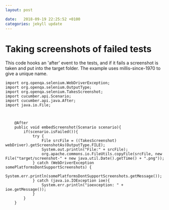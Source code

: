 ```yaml
---
layout: post

date:   2018-09-19 22:25:52 +0100
categories: jekyll update
---
```

Taking screenshots of failed tests
==================================

This code hooks an 'after' event to the tests, and if it fails a
screenshot is taken and put into the target folder. The example uses
millis-since-1970 to give a unique name.

    import org.openqa.selenium.WebDriverException;
    import org.openqa.selenium.OutputType;
    import org.openqa.selenium.TakesScreenshot;
    import cucumber.api.Scenario;
    import cucumber.api.java.After;
    import java.io.File;



        @After
        public void embedScreenshot(Scenario scenario){
            if(scenario.isFailed()){
                try {
                    File srcFile = ((TakesScreenshot) webDriver).getScreenshotAs(OutputType.FILE);
                    System.out.println("File:" + srcFile);
                    org.apache.commons.io.FileUtils.copyFile(srcFile, new File("target/screenshot-" + new java.util.Date().getTime() + ".png"));
                } catch (WebDriverException somePlatformsDontSupportScreenshots) {
                    System.err.println(somePlatformsDontSupportScreenshots.getMessage());
                } catch (java.io.IOException ioe){
                    System.err.println("ioexception: " + ioe.getMessage());
                }
            }
        }
